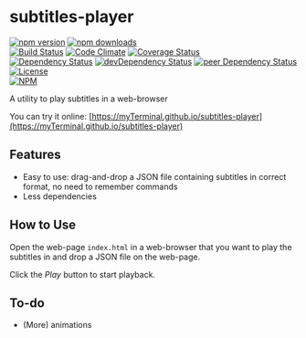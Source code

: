 # subtitles-player

[![npm version](https://badge.fury.io/js/subtitles-player.svg)](https://badge.fury.io/js/subtitles-player)
[![npm downloads](https://img.shields.io/npm/dt/subtitles-player.svg)](https://www.npmjs.com/package/subtitles-player)  
[![Build Status](https://travis-ci.org/myTerminal/subtitles-player.svg?branch=master)](https://travis-ci.org/myTerminal/subtitles-player)
[![Code Climate](https://codeclimate.com/github/myTerminal/subtitles-player.png)](https://codeclimate.com/github/myTerminal/subtitles-player)
[![Coverage Status](https://img.shields.io/coveralls/myTerminal/subtitles-player.svg)](https://coveralls.io/r/myTerminal/subtitles-player?branch=master)  
[![Dependency Status](https://david-dm.org/myTerminal/subtitles-player.svg)](https://david-dm.org/myTerminal/subtitles-player)
[![devDependency Status](https://david-dm.org/myTerminal/subtitles-player/dev-status.svg)](https://david-dm.org/myTerminal/subtitles-player#info=devDependencies)
[![peer Dependency Status](https://david-dm.org/myTerminal/subtitles-player/peer-status.svg)](https://david-dm.org/myTerminal/subtitles-player#info=peerDependencies)  
[![License](https://img.shields.io/badge/LICENSE-GPL%20v3.0-blue.svg)](https://www.gnu.org/licenses/gpl.html)  
[![NPM](https://nodei.co/npm/subtitles-player.png?downloads=true&downloadRank=true&stars=true)](https://nodei.co/npm/subtitles-player/)

A utility to play subtitles in a web-browser

You can try it online: [https://myTerminal.github.io/subtitles-player](https://myTerminal.github.io/subtitles-player)

## Features

* Easy to use: drag-and-drop a JSON file containing subtitles in correct format, no need to remember commands
* Less dependencies

## How to Use

Open the web-page `index.html` in a web-browser that you want to play the subtitles in and drop a JSON file on the web-page.

Click the *Play* button to start playback.

## To-do

* (More) animations
